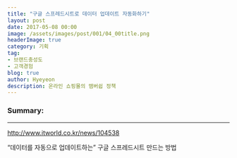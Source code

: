 ```yaml
---
title: "구글 스프레드시트로 데이터 업데이트 자동화하기"
layout: post
date: 2017-05-08 00:00
image: /assets/images/post/001/04_00title.png
headerImage: true
category: 기획
tag:
- 브랜드충성도
- 고객경험
blog: true
author: Hyeyeon
description: 온라인 쇼핑몰의 맴버쉽 정책
---
```


### Summary:



---
http://www.itworld.co.kr/news/104538

“데이터를 자동으로 업데이트하는” 구글 스프레드시트 만드는 방법
